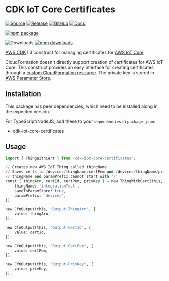 # CDK IoT Core Certificates

[![Source](https://img.shields.io/badge/Source-GitHub-blue?logo=github)](https://github.com/devops-at-home/cdk-iot-core-certificates)
[![Release](https://github.com/devops-at-home/cdk-iot-core-certificates/workflows/Release/badge.svg)](https://github.com/devops-at-home/cdk-iot-core-certificates/actions/workflows/release.yml)
[![GitHub](https://img.shields.io/github/license/devops-at-home/cdk-iot-core-certificates)](https://github.com/devops-at-home/cdk-iot-core-certificates/blob/main/LICENSE)
[![Docs](https://img.shields.io/badge/awscdk.io-cdk--iot--core--certificates-orange)](https://awscdk.io/packages/cdk-iot-core-certificates@0.0.4/#/)

[![npm package](https://img.shields.io/npm/v/cdk-iot-core-certificates?color=brightgreen)](https://www.npmjs.com/package/cdk-iot-core-certificates)

![Downloads](https://img.shields.io/badge/-DOWNLOADS:-brightgreen?color=gray)
[![npm downloads](https://img.shields.io/npm/dt/cdk-iot-core-certificates?label=npm&color=blueviolet)](https://www.npmjs.com/package/cdk-iot-core-certificates)

[AWS CDK](https://aws.amazon.com/cdk/) L3 construct for managing certificates for [AWS IoT Core](https://aws.amazon.com/iot-core/)

CloudFormation doesn't directly support creation of certificates for AWS IoT Core. This construct provides an easy interface for creating certificates through a [custom CloudFormation resource](https://docs.aws.amazon.com/AWSCloudFormation/latest/UserGuide/template-custom-resources.html). The private key is stored in [AWS Parameter Store](https://docs.aws.amazon.com/systems-manager/latest/userguide/systems-manager-parameter-store.html).

## Installation

This package has peer dependencies, which need to be installed along in the expected version.

For TypeScript/NodeJS, add these to your `dependencies` in `package.json`:

* cdk-iot-core-certificates

## Usage

```python
import { ThingWithCert } from 'cdk-iot-core-certificates';

// Creates new AWS IoT Thing called thingName
// Saves certs to /devices/thingName/certPem and /devices/thingName/privKey
// thingName and paramPrefix cannot start with '/'
const { thingArn, certId, certPem, privKey } = new ThingWithCert(this, 'ThingWithCert', {
    thingName: 'integrationTest',
    saveToParamStore: true,
    paramPrefix: 'devices',
});

new CfnOutput(this, 'Output-ThingArn', {
    value: thingArn,
});

new CfnOutput(this, 'Output-CertId', {
    value: certId,
});

new CfnOutput(this, 'Output-CertPem', {
    value: certPem,
});

new CfnOutput(this, 'Output-PrivKey', {
    value: privKey,
});
```
